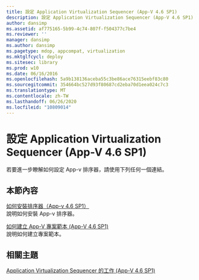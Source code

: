 ```yaml
---
title: 設定 Application Virtualization Sequencer (App-V 4.6 SP1)
description: 設定 Application Virtualization Sequencer (App-V 4.6 SP1)
author: dansimp
ms.assetid: af775165-5b99-4c74-807f-f504377c7be4
ms.reviewer: ''
manager: dansimp
ms.author: dansimp
ms.pagetype: mdop, appcompat, virtualization
ms.mktglfcycl: deploy
ms.sitesec: library
ms.prod: w10
ms.date: 06/16/2016
ms.openlocfilehash: 5a9b138136aceba55c3be86ace76315eebf83c80
ms.sourcegitcommit: 354664bc527d93f80687cd2eba70d1eea024c7c3
ms.translationtype: MT
ms.contentlocale: zh-TW
ms.lasthandoff: 06/26/2020
ms.locfileid: "10809014"
---
```

# 設定 Application Virtualization Sequencer (App-V 4.6 SP1)


若要進一步瞭解如何設定 App-v 排序器，請使用下列任何一個連結。

## 本節內容


<a href="" id="how-to-install-the-sequencer---app-v-4-6-sp1-"></a>[如何安裝排序器（App-v 4.6 SP1）](how-to-install-the-sequencer---app-v-46-sp1-.md)  
說明如何安裝 App-v 排序器。

<a href="" id="how-to-create-an-app-v-project-template--app-v-4-6-sp1-"></a>[如何建立 App-V 專案範本 (App-V 4.6 SP1)](how-to-create-an-app-v-project-template--app-v-46-sp1-.md)  
說明如何建立專案範本。

## 相關主題


[Application Virtualization Sequencer 的工作 (App-V 4.6 SP1)](tasks-for-the-application-virtualization-sequencer--app-v-46-sp1-.md)

 

 





